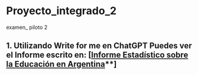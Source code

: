 # Proyecto_integrado_2
examen_ piloto 2
## 1. Utilizando Write for me en ChatGPT Puedes ver el Informe escrito en: [[Informe Estadístico sobre la Educación en Argentina](https://chatgpt.com/share/673753ca-8968-8006-857c-4a20f7f92c49)**]
